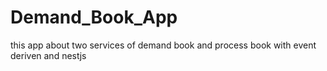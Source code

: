 # Demand_Book_App
this app about two services  of demand book and process  book with event deriven and nestjs 
